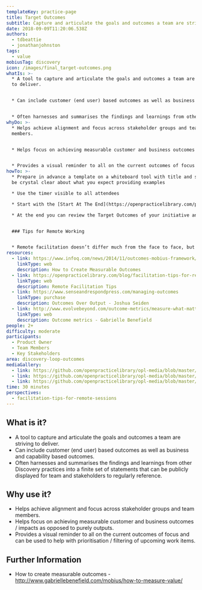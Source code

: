 ```yaml
---
templateKey: practice-page
title: Target Outcomes
subtitle: Capture and articulate the goals and outcomes a team are striving to deliver
date: 2018-09-09T11:20:06.538Z
authors:
  - tdbeattie
  - jonathanjohnston
tags:
  - value
mobiusTag: discovery
icon: /images/final_target-outcomes.png
whatIs: >-
  * A tool to capture and articulate the goals and outcomes a team are striving
  to deliver.


  * Can include customer (end user) based outcomes as well as business and capability based outcomes.


  * Often harnesses and summarises the findings and learnings from other Discovery practices into a finite set of statements that can be publicly displayed for team and stakeholders to regularly reference.
whyDo: >-
  * Helps achieve alignment and focus across stakeholder groups and team
  members.


  * Helps focus on achieving measurable customer and business outcomes / impacts as opposed to purely outputs.


  * Provides a visual reminder to all on the current outcomes of focus and can be used to help with prioritisation / filtering of upcoming work items.
howTo: >-
  * Prepare in advance a template on a whiteboard tool with title and steps and
  be crystal clear about what you expect providing examples

  * Use the timer visible to all attendees

  * Start with the [Start At The End](https://openpracticelibrary.com/practice/start-at-the-end/) practice and apply the [Affinity Mapping](https://openpracticelibrary.com/practice/affinity-mapping/) practice to group topics

  * At the end you can review the Target Outcomes of your initiative and write a SMART GOAL that can become the starting point of Impact Map or the Open Decision Tree


  ### Tips for Remote Working


  * Remote facilitation doesn’t differ much from the face to face, but you need to be more clear on the preparation of the draft Target outcome prepared before the working session is starting, by your Product Owner
resources:
  - link: https://www.infoq.com/news/2014/11/outcomes-mobius-framework/
    linkType: web
    description: How to Create Measurable Outcomes
  - link: https://openpracticelibrary.com/blog/facilitation-tips-for-remote-sessions/
    linkType: web
    description: Remote Facilitation Tips
  - link: https://www.senseandrespondpress.com/managing-outcomes
    linkType: purchase
    description: Outcomes Over Output - Joshua Seiden
  - link: http://www.evolvebeyond.com/outcome-metrics/measure-what-matters/
    linkType: web
    description: Outcome metrics - Gabrielle Benefield
people: 2+
difficulty: moderate
participants:
  - Product Owner
  - Team Members
  - Key Stakeholders
area: discovery-loop-outcomes
mediaGallery:
  - link: https://github.com/openpracticelibrary/opl-media/blob/master/images/Target%20Outcomes%203.jpg?raw=true
  - link: https://github.com/openpracticelibrary/opl-media/blob/master/images/Target%20Outcomes.png?raw=true
  - link: https://github.com/openpracticelibrary/opl-media/blob/master/images/target%20outcomes%202.JPG?raw=true
time: 30 minutes
perspectives:
  - facilitation-tips-for-remote-sessions
---
```

## What is it?

- A tool to capture and articulate the goals and outcomes a team are striving to deliver.
- Can include customer (end user) based outcomes as well as business and capability based outcomes.
- Often harnesses and summarises the findings and learnings from other Discovery practices into a finite set of statements that can be publicly displayed for team and stakeholders to regularly reference.

## Why use it?

- Helps achieve alignment and focus across stakeholder groups and team members.
- Helps focus on achieving measurable customer and business outcomes / impacts as opposed to purely outputs.
- Provides a visual reminder to all on the current outcomes of focus and can be used to help with prioritisation / filtering of upcoming work items.

## Further Information

- How to create measurable outcomes - http://www.gabriellebenefield.com/mobius/how-to-measure-value/
